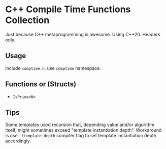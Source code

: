 # C++ Compile Time Functions Collection

Just because C++ metaprogramming is awesome. Using C++20. Headers only.

## Usage
include `comptime.h`, use `comptime` namespace.

## Functions or (Structs)
- `IsPrime<N>`

## Tips
Some templates used recursion that, depending value and/or algorithm itself, might sometimes exceed "template instantiation depth". Workaround is use `-ftemplate-depth` compiler flag to set template instantiation depth accordingly.